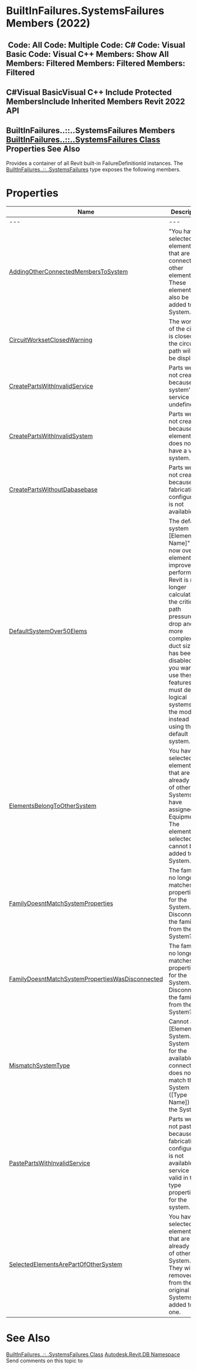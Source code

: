 # BuiltInFailures.SystemsFailures Members (2022)

﻿
 Code: All Code: Multiple Code: C# Code: Visual Basic Code: Visual C++  Members: Show All Members: Filtered Members: Filtered Members: Filtered   
---  
C#Visual BasicVisual C++
Include Protected MembersInclude Inherited Members
Revit 2022 API  
---  
BuiltInFailures..::..SystemsFailures Members  
[BuiltInFailures..::..SystemsFailures Class](b67f74b9-4336-74df-edd9-04f5d08be033.md "BuiltInFailures.SystemsFailures Class") Properties See Also  
---  
Provides a container of all Revit built-in FailureDefinitionId instances.
The [BuiltInFailures..::..SystemsFailures](b67f74b9-4336-74df-edd9-04f5d08be033.md "BuiltInFailures.SystemsFailures Class") type exposes the following members.
# Properties
| Name | Description |
| --- | --- |
| --- | --- | --- |
| [AddingOtherConnectedMembersToSystem](133f856d-40c2-69f3-85c3-09e76d765ce4.md "AddingOtherConnectedMembersToSystem Property") | "You have selected elements that are connected to other elements. These elements will also be added to the System." |
| [CircuitWorksetClosedWarning](76cb7994-3b2c-7165-e55b-f68f7f251466.md "CircuitWorksetClosedWarning Property") | The workset of the circuit is closed so the circuit path will not be displayed. |
| [CreatePartsWithInvalidService](25f4466d-4d97-7e2c-b18e-ac36a68c13db.md "CreatePartsWithInvalidService Property") | Parts were not created because a system's service is undefined. |
| [CreatePartsWithInvalidSystem](47a9fb33-6f6e-48e6-7669-cc55eccf50b0.md "CreatePartsWithInvalidSystem Property") | Parts were not created because the element does not have a valid system. |
| [CreatePartsWithoutDabasebase](958dfb81-31ae-31a9-44f2-1677d208b9cf.md "CreatePartsWithoutDabasebase Property") | Parts were not created because fabrication configuration is not available. |
| [DefaultSystemOver50Elems](2b86cc00-8b73-8051-3b8b-fb42e038cf9b.md "DefaultSystemOver50Elems Property") | The default system "[Element Name]" is now over 50 elements. To improve performance, Revit is no longer calculating the critical path pressure drop and the more complex duct sizing has been disabled. If you want to use these features, you must define logical systems in the model instead of using the default system. |
| [ElementsBelongToOtherSystem](fb984692-75d6-cbc8-713f-045ea659e6cf.md "ElementsBelongToOtherSystem Property") | You have selected elements that are already part of other Systems that have assigned Equipment. The elements you selected cannot be added to this System. |
| [FamilyDoesntMatchSystemProperties](9a174eba-9752-2a68-bf3e-f7aa312e985f.md "FamilyDoesntMatchSystemProperties Property") | The family no longer matches the properties for the System. Disconnect the family from the System? |
| [FamilyDoesntMatchSystemPropertiesWasDisconnected](c9a522bf-4c30-2c2d-e9fb-5d4acd612883.md "FamilyDoesntMatchSystemPropertiesWasDisconnected Property") | The family no longer matches the properties for the System. Disconnect the family from the System? |
| [MismatchSystemType](0ae47e5c-e3d7-8b55-ea21-7c68f9e6042b.md "MismatchSystemType Property") | Cannot add [Element] to System. The System Type for the available connector does not match the System Type ([Type Name]) for the System. |
| [PastePartsWithInvalidService](4a702bcd-4082-2064-bf72-a81aae4e2f5a.md "PastePartsWithInvalidService Property") | Parts were not pasted because fabrication configuration is not available or service is not valid in the type properties for the system. |
| [SelectedElementsArePartOfOtherSystem](21a51967-222d-a20b-195a-ccc25b0d2c8a.md "SelectedElementsArePartOfOtherSystem Property") | You have selected elements that are already part of other System. They will be removed from the original Systems and added to this one. |

# See Also
[BuiltInFailures..::..SystemsFailures Class](b67f74b9-4336-74df-edd9-04f5d08be033.md "BuiltInFailures.SystemsFailures Class")
[Autodesk.Revit.DB Namespace](87546ba7-461b-c646-cbb1-2cb8f5bff8b2.md "Autodesk.Revit.DB Namespace")
Send comments on this topic to 